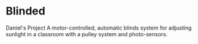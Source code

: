 # Blinded 
Daniel's Project
A motor-controlled, automatic blinds system for adjusting sunlight in a classroom with a pulley system and photo-sensors.
